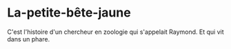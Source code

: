 # La-petite-bête-jaune

C'est l'histoire d'un chercheur en zoologie qui s'appelait Raymond.
Et qui vit dans un phare.